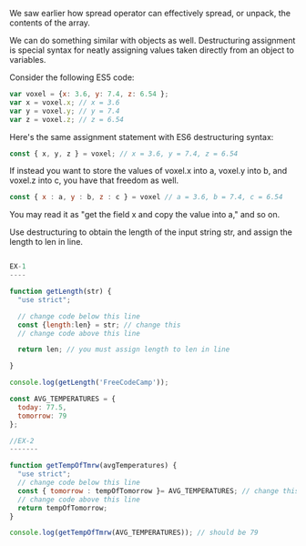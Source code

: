 We saw earlier how spread operator can effectively spread, or unpack, the contents of the array.

We can do something similar with objects as well. Destructuring assignment is special syntax for neatly assigning values taken directly from an object to variables.

Consider the following ES5 code:
```js
var voxel = {x: 3.6, y: 7.4, z: 6.54 };
var x = voxel.x; // x = 3.6
var y = voxel.y; // y = 7.4
var z = voxel.z; // z = 6.54
```
Here's the same assignment statement with ES6 destructuring syntax:
```js
const { x, y, z } = voxel; // x = 3.6, y = 7.4, z = 6.54
```
If instead you want to store the values of voxel.x into a, voxel.y into b, and voxel.z into c, you have that freedom as well.
```js
const { x : a, y : b, z : c } = voxel // a = 3.6, b = 7.4, c = 6.54
```
You may read it as "get the field x and copy the value into a," and so on.


Use destructuring to obtain the length of the input string str, and assign the length to len in line.
```js

EX-1
----

function getLength(str) {
  "use strict";

  // change code below this line
  const {length:len} = str; // change this
  // change code above this line

  return len; // you must assign length to len in line

}

console.log(getLength('FreeCodeCamp'));

const AVG_TEMPERATURES = {
  today: 77.5,
  tomorrow: 79
};

//EX-2
-------

function getTempOfTmrw(avgTemperatures) {
  "use strict";
  // change code below this line
  const { tomorrow : tempOfTomorrow }= AVG_TEMPERATURES; // change this line
  // change code above this line
  return tempOfTomorrow;
}

console.log(getTempOfTmrw(AVG_TEMPERATURES)); // should be 79
